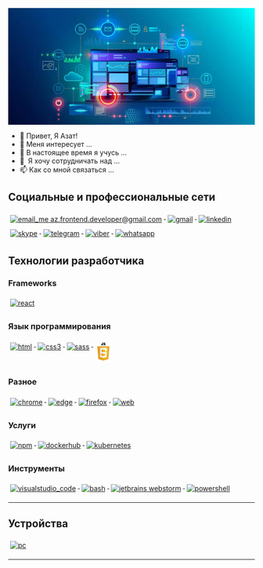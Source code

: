 <img src="help/programming-skills.jpg"  alt="top10lan" style="vertical-align:top; margin:6px width: 100%;">
 
- 👋 Привет, Я Азат!
- 👀 Меня интересует ...
- 🌱 В настоящее время я учусь ...
- 💞 ️ Я хочу сотрудничать над ...
- 📫 Как со мной связаться ...

## Социальные и профессиональные сети
<p align="left"> 
  <a href="#">
    <img src="svg/social/email_me.svg" alt="email_me az.frontend.developer@gmail.com" style="vertical-align:top; margin:6px 4px">
  </a>  
  <a href="#">
    <img src="svg/social/gmail.svg" alt="gmail" style="vertical-align:top; margin:6px 4px">
  </a>  

  <a href="#">
    <img src="svg/social/linkedin.svg" alt="linkedin" style="vertical-align:top; margin:6px 4px">
  </a>  

  <a href="#">
    <img src="svg/social/skype.svg" alt="skype" style="vertical-align:top; margin:6px 4px">
  </a>  
  <a href="#">
    <img src="svg/social/telegram.svg" alt="telegram" style="vertical-align:top; margin:6px 4px">
  </a>    
  <a href="#">
    <img src="svg/social/viber.svg" alt="viber" style="vertical-align:top; margin:6px 4px">
  </a>    
  <a href="#">
    <img src="svg/social/whatsapp.svg" alt="whatsapp" style="vertical-align:top; margin:6px 4px">
  </a>  
</p>


## Технологии разработчика

### Frameworks 
<p align="left">
  <a href="#">
    <img src="svg/dev/frameworks/react.svg" alt="react" style="vertical-align:top; margin:6px 4px">
  </a>  
</p>
  
### Язык программирования

<p align="left">
  <a href="#">
    <img src="svg/dev/languages/html.svg" alt="html" style="vertical-align:top; margin:6px 4px">
  </a>  
  <a href="#">
    <img src="svg/dev/languages/css3.svg" alt="css3" style="vertical-align:top; margin:6px 4px">
  </a>  
  <a href="#">
    <img src="svg/dev/languages/sass.svg" alt="sass" style="vertical-align:top; margin:6px 4px">
  </a>  
   <a href="#">
    <img src="png/dev/languages/JavaSript-logo.png" alt="javascript" style="vertical-align:top; margin:6px 4px ;height: 42px;">
  </a>  
</p>

### Разное
<p align="left">
   <a href="#">
    <img src="svg/dev/misc/chrome.svg" alt="chrome" style="vertical-align:top; margin:6px 4px">
  </a>  
  <a href="#">
    <img src="svg/dev/misc/edge.svg" alt="edge" style="vertical-align:top; margin:6px 4px">
  </a>  
  <a href="#">
    <img src="svg/dev/misc/firefox.svg" alt="firefox" style="vertical-align:top; margin:6px 4px">
  </a>  
  <a href="#">
    <img src="svg/dev/misc/web.svg" alt="web" style="vertical-align:top; margin:6px 4px">
  </a>  
</p>

### Услуги
<p align="left">
   <a href="#">
    <img src="svg/dev/services/npm.svg" alt="npm" style="vertical-align:top; margin:6px 4px">
  </a> 
  <a href="#">
    <img src="svg/dev/services/dockerhub.svg" alt="dockerhub" style="vertical-align:top; margin:6px 4px">
  </a> 
   <a href="#">
    <img src="svg/dev/services/kubernetes.svg" alt="kubernetes" style="vertical-align:top; margin:6px 4px">
  </a> 
</p>


### Инструменты
<p align="left">
  <a href="#">
    <img src="svg/dev/tools/visualstudio_code.svg" alt="visualstudio_code" style="vertical-align:top; margin:6px 4px">
  </a>
  <a href="#">
    <img src="svg/dev/tools/bash.svg" alt="bash" style="vertical-align:top; margin:6px 4px">
  </a> 
  <a href="#">
    <img src="svg/dev/tools/jetbrains_webstorm.svg" alt="jetbrains webstorm" style="vertical-align:top; margin:6px 4px">
  </a> 

  <a href="#">
    <img src="svg/dev/tools/powershell.svg" alt="powershell" style="vertical-align:top; margin:6px 4px">
  </a> 
</p>

--- 

## Устройства 
<p align="left">
  <a href="#">
    <img src="svg/devices/pc.svg" alt="pc" style="vertical-align:top; margin:6px 4px">
  </a>  
</p>

---


